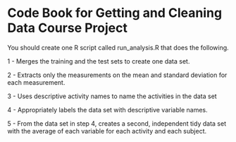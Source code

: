 # Code Book for Getting and Cleaning Data Course Project

You should create one R script called run_analysis.R that does the following.

1 - Merges the training and the test sets to create one data set.

2 - Extracts only the measurements on the mean and standard deviation for each measurement.

3 - Uses descriptive activity names to name the activities in the data set

4 - Appropriately labels the data set with descriptive variable names.

5 - From the data set in step 4, creates a second, independent tidy data set with the average 
of each variable for each activity and each subject.
